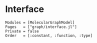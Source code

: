 
# Interface


```@autodocs
Modules = [MolecularGraphModel]
Pages   = ["graph/interface.jl"]
Private = false
Order   = [:constant, :function, :type]
```
